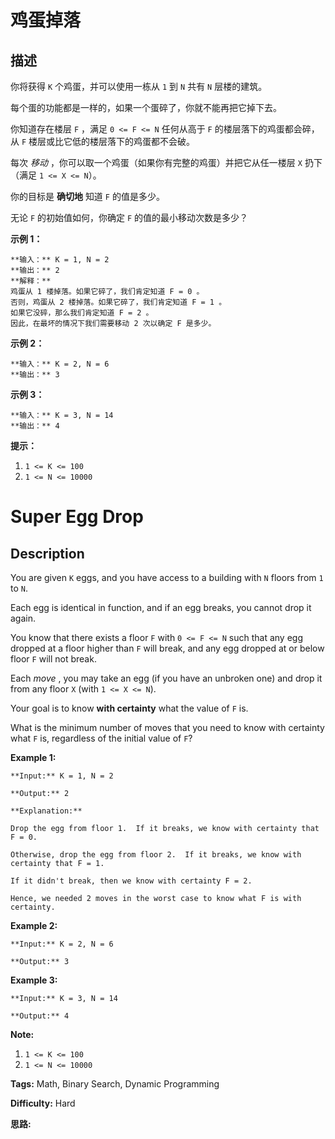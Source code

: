 # 鸡蛋掉落

## 描述

你将获得 `K` 个鸡蛋，并可以使用一栋从 `1` 到 `N`  共有 `N` 层楼的建筑。

每个蛋的功能都是一样的，如果一个蛋碎了，你就不能再把它掉下去。

你知道存在楼层 `F` ，满足 `0 <= F <= N` 任何从高于 `F` 的楼层落下的鸡蛋都会碎，从 `F` 楼层或比它低的楼层落下的鸡蛋都不会破。

每次 _移动_ ，你可以取一个鸡蛋（如果你有完整的鸡蛋）并把它从任一楼层 `X` 扔下（满足 `1 <= X <= N`）。

你的目标是 **确切地** 知道 `F` 的值是多少。

无论 `F` 的初始值如何，你确定 `F` 的值的最小移动次数是多少？



**示例 1：**

    
    
    **输入：** K = 1, N = 2
    **输出：** 2
    **解释：**
    鸡蛋从 1 楼掉落。如果它碎了，我们肯定知道 F = 0 。
    否则，鸡蛋从 2 楼掉落。如果它碎了，我们肯定知道 F = 1 。
    如果它没碎，那么我们肯定知道 F = 2 。
    因此，在最坏的情况下我们需要移动 2 次以确定 F 是多少。
    

**示例 2：**

    
    
    **输入：** K = 2, N = 6
    **输出：** 3
    

**示例 3：**

    
    
    **输入：** K = 3, N = 14
    **输出：** 4
    



**提示：**

  1. `1 <= K <= 100`
  2. `1 <= N <= 10000`



# Super Egg Drop

## Description



You are given `K` eggs, and you have access to a building with `N` floors from `1` to `N`.

Each egg is identical in function, and if an egg breaks, you cannot drop it again.

You know that there exists a floor `F` with `0 <= F <= N` such that any egg dropped at a floor higher than `F` will break, and any egg dropped at or below floor `F` will not break.

Each _move_ , you may take an egg (if you have an unbroken one) and drop it from any floor `X` (with `1 <= X <= N`).

Your goal is to know  **with certainty**  what the value of `F` is.

What is the minimum number of moves that you need to know with certainty what `F` is, regardless of the initial value of `F`?



**Example 1:**

    
    
    **Input:** K = 1, N = 2
    **Output:** 2
    **Explanation:**
    Drop the egg from floor 1.  If it breaks, we know with certainty that F = 0.
    Otherwise, drop the egg from floor 2.  If it breaks, we know with certainty that F = 1.
    If it didn't break, then we know with certainty F = 2.
    Hence, we needed 2 moves in the worst case to know what F is with certainty.
    

**Example 2:**

    
    
    **Input:** K = 2, N = 6
    **Output:** 3
    

**Example 3:**

    
    
    **Input:** K = 3, N = 14
    **Output:** 4
    



**Note:**

  1. `1 <= K <= 100`
  2. `1 <= N <= 10000`


**Tags:** Math, Binary Search, Dynamic Programming

**Difficulty:** Hard

**思路:**
